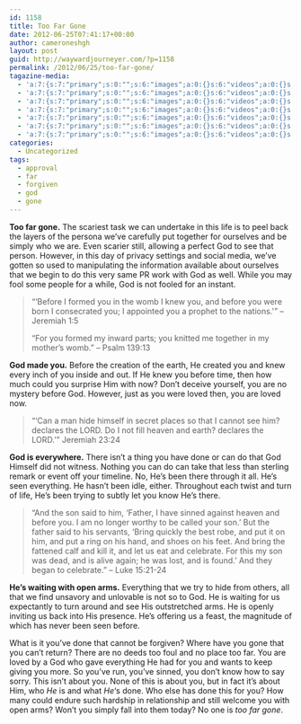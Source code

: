 ```yaml
---
id: 1158
title: Too Far Gone
date: 2012-06-25T07:41:17+00:00
author: cameroneshgh
layout: post
guid: http://waywardjourneyer.com/?p=1158
permalink: /2012/06/25/too-far-gone/
tagazine-media:
  - 'a:7:{s:7:"primary";s:0:"";s:6:"images";a:0:{}s:6:"videos";a:0:{}s:11:"image_count";s:1:"0";s:6:"author";s:8:"19879429";s:7:"blog_id";s:8:"19280981";s:9:"mod_stamp";s:19:"2012-06-25 11:41:17";}'
  - 'a:7:{s:7:"primary";s:0:"";s:6:"images";a:0:{}s:6:"videos";a:0:{}s:11:"image_count";s:1:"0";s:6:"author";s:8:"19879429";s:7:"blog_id";s:8:"19280981";s:9:"mod_stamp";s:19:"2012-06-25 11:41:17";}'
  - 'a:7:{s:7:"primary";s:0:"";s:6:"images";a:0:{}s:6:"videos";a:0:{}s:11:"image_count";s:1:"0";s:6:"author";s:8:"19879429";s:7:"blog_id";s:8:"19280981";s:9:"mod_stamp";s:19:"2012-06-25 11:41:17";}'
  - 'a:7:{s:7:"primary";s:0:"";s:6:"images";a:0:{}s:6:"videos";a:0:{}s:11:"image_count";s:1:"0";s:6:"author";s:8:"19879429";s:7:"blog_id";s:8:"19280981";s:9:"mod_stamp";s:19:"2012-06-25 11:41:17";}'
  - 'a:7:{s:7:"primary";s:0:"";s:6:"images";a:0:{}s:6:"videos";a:0:{}s:11:"image_count";s:1:"0";s:6:"author";s:8:"19879429";s:7:"blog_id";s:8:"19280981";s:9:"mod_stamp";s:19:"2012-06-25 11:41:17";}'
  - 'a:7:{s:7:"primary";s:0:"";s:6:"images";a:0:{}s:6:"videos";a:0:{}s:11:"image_count";s:1:"0";s:6:"author";s:8:"19879429";s:7:"blog_id";s:8:"19280981";s:9:"mod_stamp";s:19:"2012-06-25 11:41:17";}'
  - 'a:7:{s:7:"primary";s:0:"";s:6:"images";a:0:{}s:6:"videos";a:0:{}s:11:"image_count";s:1:"0";s:6:"author";s:8:"19879429";s:7:"blog_id";s:8:"19280981";s:9:"mod_stamp";s:19:"2012-06-25 11:41:17";}'
categories:
  - Uncategorized
tags:
  - approval
  - far
  - forgiven
  - god
  - gone
---
```

**Too far gone.** The scariest task we can undertake in this life is to peel back the layers of the persona we&#8217;ve carefully put together for ourselves and be simply who we are. Even scarier still, allowing a perfect God to see that person. However, in this day of privacy settings and social media, we&#8217;ve gotten so used to manipulating the information available about ourselves that we begin to do this very same PR work with God as well. While you may fool some people for a while, God is not fooled for an instant.

> &#8220;&#8216;Before I formed you in the womb I knew you, and before you were born I consecrated you; I appointed you a prophet to the nations.'&#8221; &#8211; Jeremiah 1:5
> 
> &#8220;For you formed my inward parts; you knitted me together in my mother&#8217;s womb.&#8221; &#8211; Psalm 139:13

**God made you.** Before the creation of the earth, He created you and knew every inch of you inside and out. If He knew you before time, then how much could you surprise Him with now? Don&#8217;t deceive yourself, you are no mystery before God. However, just as you were loved then, you are loved now.

> &#8220;&#8216;Can a man hide himself in secret places so that I cannot see him? declares the LORD. Do I not fill heaven and earth? declares the LORD.&#8217;” Jeremiah 23:24

**God is everywhere.** There isn&#8217;t a thing you have done or can do that God Himself did not witness. Nothing you can do can take that less than sterling remark or event off your timeline. No, He&#8217;s been there through it all. He&#8217;s seen everything. He hasn&#8217;t been idle, either. Throughout each twist and turn of life, He&#8217;s been trying to subtly let you know He&#8217;s there.

> &#8220;And the son said to him, ‘Father, I have sinned against heaven and before you. I am no longer worthy to be called your son.’ But the father said to his servants, ‘Bring quickly the best robe, and put it on him, and put a ring on his hand, and shoes on his feet. And bring the fattened calf and kill it, and let us eat and celebrate. For this my son was dead, and is alive again; he was lost, and is found.’ And they began to celebrate.&#8221; &#8211; Luke 15:21-24

**He&#8217;s waiting with open arms.** Everything that we try to hide from others, all that we find unsavory and unlovable is not so to God. He is waiting for us expectantly to turn around and see His outstretched arms. He is openly inviting us back into His presence. He&#8217;s offering us a feast, the magnitude of which has never been seen before.

What is it you&#8217;ve done that cannot be forgiven? Where have you gone that you can&#8217;t return? There are no deeds too foul and no place too far. You are loved by a God who gave everything He had for you and wants to keep giving you more. So you&#8217;ve run, you&#8217;ve sinned, you don&#8217;t know how to say sorry. This isn&#8217;t about you. None of this is about you, but in fact it&#8217;s about Him, who _He_ is and what _He_&#8216;s done. Who else has done this for you? How many could endure such hardship in relationship and still welcome you with open arms? Won&#8217;t you simply fall into them today? No one is _too far gone_.